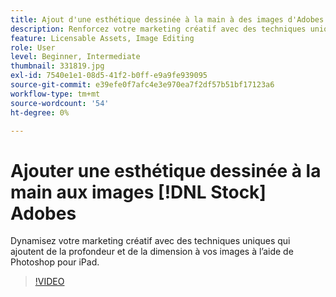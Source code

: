 ```yaml
---
title: Ajout d'une esthétique dessinée à la main à des images d'Adobes [!DNL Stock] créatives
description: Renforcez votre marketing créatif avec des techniques uniques qui ajoutent de la profondeur et de la dimension à vos images à l’aide de Photoshop pour iPad
feature: Licensable Assets, Image Editing
role: User
level: Beginner, Intermediate
thumbnail: 331819.jpg
exl-id: 7540e1e1-08d5-41f2-b0ff-e9a9fe939095
source-git-commit: e39efe0f7afc4e3e970ea7f2df57b51bf17123a6
workflow-type: tm+mt
source-wordcount: '54'
ht-degree: 0%

---
```


# Ajouter une esthétique dessinée à la main aux images [!DNL Stock] Adobes

Dynamisez votre marketing créatif avec des techniques uniques qui ajoutent de la profondeur et de la dimension à vos images à l’aide de Photoshop pour iPad.

>[!VIDEO](https://video.tv.adobe.com/v/331819?hidetitle=true)
